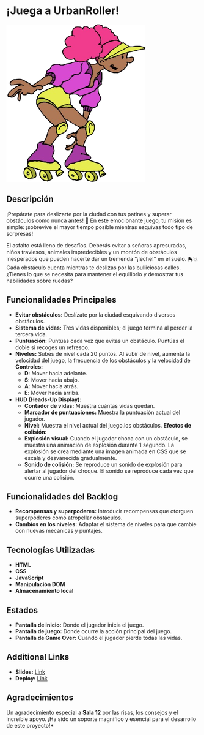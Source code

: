 # ¡Juega a UrbanRoller!

![Es una patinadora ](/image/patinadora.png 'Patinadora')

## Descripción

¡Prepárate para deslizarte por la ciudad con tus patines y superar obstáculos como nunca antes! 🚀 En este emocionante juego, tu misión es simple: ¡sobrevive el mayor tiempo posible mientras esquivas todo tipo de sorpresas!

El asfalto está lleno de desafíos. Deberás evitar a señoras apresuradas, niños traviesos, animales impredecibles y un montón de obstáculos inesperados que pueden hacerte dar un tremenda “¡leche!” en el suelo. 🛼💥 Cada obstáculo cuenta mientras te deslizas por las bulliciosas calles. ¿Tienes lo que se necesita para mantener el equilibrio y demostrar tus habilidades sobre ruedas?

## Funcionalidades Principales

- **Evitar obstáculos:** Deslízate por la ciudad esquivando diversos obstáculos.
- **Sistema de vidas:** Tres vidas disponibles; el juego termina al perder la tercera vida.
- **Puntuación:** Puntúas cada vez que evitas un obstáculo. Puntúas el doble si recoges un refresco.
- **Niveles:** Subes de nivel cada 20 puntos. Al subir de nivel, aumenta la velocidad del juego, la frecuencia de los obstáculos y la velocidad de
  **Controles:**
  - **D**: Mover hacia adelante.
  - **S**: Mover hacia abajo.
  - **A**: Mover hacia atrás.
  - **E**: Mover hacia arriba.
- **HUD (Heads-Up Display):**
  - **Contador de vidas:** Muestra cuántas vidas quedan.
  - **Marcador de puntuaciones:** Muestra la puntuación actual del jugador.
  - **Nivel:** Muestra el nivel actual del juego.los obstáculos.
    **Efectos de colisión:**
  - **Explosión visual:** Cuando el jugador choca con un obstáculo, se muestra una animación de explosión durante 1 segundo. La explosión se crea mediante una imagen animada en CSS que se escala y desvanecida gradualmente.
  - **Sonido de colisión:** Se reproduce un sonido de explosión para alertar al jugador del choque. El sonido se reproduce cada vez que ocurre una colisión.

## Funcionalidades del Backlog

- **Recompensas y superpoderes:** Introducir recompensas que otorguen superpoderes como atropellar obstáculos.
- **Cambios en los niveles:** Adaptar el sistema de niveles para que cambie con nuevas mecánicas y puntajes.

## Tecnologías Utilizadas

- **HTML**
- **CSS**
- **JavaScript**
- **Manipulación DOM**
- **Almacenamiento local**

## Estados

- **Pantalla de inicio:** Donde el jugador inicia el juego.
- **Pantalla de juego:** Donde ocurre la acción principal del juego.
- **Pantalla de Game Over:** Cuando el jugador pierde todas las vidas.

## Additional Links

- **Slides:** [Link](https://docs.google.com/presentation/d/1ZqxDbBjvd7DaCkKA488CwPreakvaSAIzbJbbcmvSTOs/edit?usp=sharing)
- **Deploy:** [Link](https://javitocatral.github.io/UrbanRollerGame/)

## Agradecimientos

Un agradecimiento especial a **Sala 12** por las risas, los consejos y el increíble apoyo. ¡Ha sido un soporte magnífico y esencial para el desarrollo de este proyecto!\*
